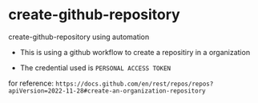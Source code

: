 # create-github-repository
create-github-repository using automation

* This is using a github workflow to create a repositiry in a organization

* The credential used is ``` PERSONAL ACCESS TOKEN ``` 

for reference: ``` https://docs.github.com/en/rest/repos/repos?apiVersion=2022-11-28#create-an-organization-repository ```